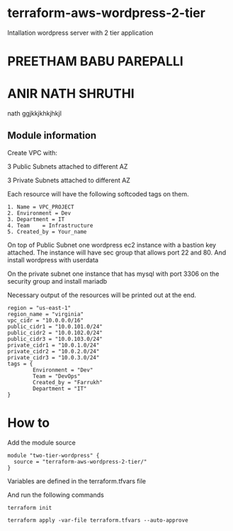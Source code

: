 # terraform-aws-wordpress-2-tier
Intallation wordpress server with 2 tier application

# PREETHAM BABU PAREPALLI
# ANIR NATH SHRUTHI
nath
ggjkkjkhkjhkjl

## Module information

Create VPC with: 

3 Public Subnets attached to different AZ

3 Private Subnets attached to different AZ

Each resource will have the following softcoded tags on them. 

	1. Name = VPC_PROJECT
	2. Environment = Dev
	3. Department = IT 
	4. Team    = Infrastructure
	5. Created_by = Your_name

On top of Public Subnet one wordpress ec2 instance with a bastion key attached. The instance will have sec group that allows port 22 and 80. And install wordpress with userdata 

On the private subnet one instance that has mysql with port 3306 on the security group and install mariadb

Necessary output of the resources will be printed out at the end. 

```
region = "us-east-1"
region_name = "virginia"
vpc_cidr = "10.0.0.0/16"
public_cidr1 = "10.0.101.0/24"
public_cidr2 = "10.0.102.0/24"
public_cidr3 = "10.0.103.0/24"
private_cidr1 = "10.0.1.0/24"
private_cidr2 = "10.0.2.0/24"
private_cidr3 = "10.0.3.0/24"
tags = {
        Environment = "Dev"
        Team = "DevOps"
        Created_by = "Farrukh"
        Department = "IT"
}
```
# How to

Add the module source 
```
module "two-tier-wordpress" {
  source = "terraform-aws-wordpress-2-tier/"
}
```

Variables are defined in the terraform.tfvars file

And run the following commands

`terraform init`

`terraform apply -var-file terraform.tfvars --auto-approve`
